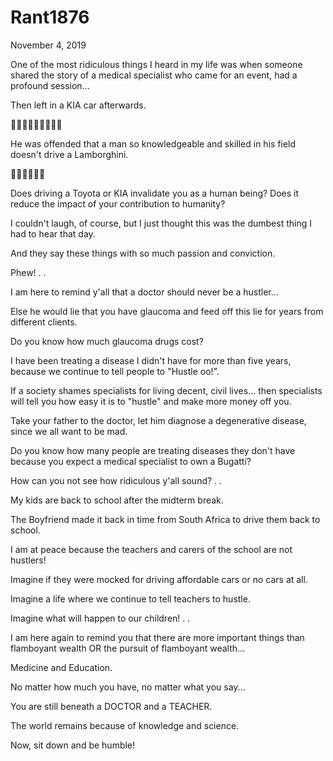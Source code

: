 # Rant1876



November 4, 2019

One of the most ridiculous things I heard in my life was when someone shared the story of a medical specialist who came for an event, had a profound session...

Then left in a KIA car afterwards.

🤷🏽‍♀️🤷🏽‍♀️🤷🏽‍♀️

He was offended that a man so knowledgeable and skilled in his field doesn't drive a Lamborghini.

🤦‍♀️🤦‍♀️🤦‍♀️

Does driving a Toyota or KIA invalidate you as a human being? Does it reduce the impact of your contribution to humanity?

I couldn't laugh, of course, but I just thought this was the dumbest thing I had to hear that day.

And they say these things with so much passion and conviction.

Phew!
.
.

I am here to remind y'all that a doctor should never be a hustler...

Else he would lie that you have glaucoma and feed off this lie for years from different clients.

Do you know how much glaucoma drugs cost?

I have been treating a disease I didn't have for more than five years, because we continue to tell people to "Hustle oo!".

If a society shames specialists for living decent, civil lives... then specialists will tell you how easy it is to "hustle" and make more money off you.

Take your father to the doctor, let him diagnose a degenerative disease, since we all want to be mad.

Do you know how many people are treating diseases they don't have because you expect a medical specialist to own a Bugatti?

How can you not see how ridiculous y'all sound?
.
.

My kids are back to school after the midterm break.

The Boyfriend made it back in time from South Africa to drive them back to school.

I am at peace because the teachers and carers of the school are not hustlers!

Imagine if they were mocked for driving affordable cars or no cars at all.

Imagine a life where we continue to tell teachers to hustle.

Imagine what will happen to our children!
.
.

I am here again to remind you that there are more important things than flamboyant wealth OR the pursuit of flamboyant wealth...

Medicine and Education.

No matter how much you have, no matter what you say...

You are still beneath a DOCTOR and a TEACHER.

The world remains because of knowledge and science.

Now, sit down and be humble!